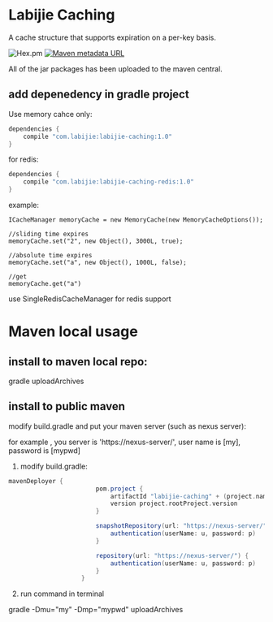 # Labijie Caching
A cache structure that supports expiration on a per-key basis.


![Hex.pm](https://img.shields.io/hexpm/l/plug.svg)
[![Maven metadata URL](https://img.shields.io/maven-metadata/v/http/central.maven.org/maven2/com/labijie/labijie-caching/maven-metadata.xml.svg)](http://central.maven.org/maven2/com/labijie/labijie-caching)

All of the jar packages has been uploaded to the maven central.


## add depenedency in gradle project

Use memory cahce only:
```groovy
dependencies {
    compile "com.labijie:labijie-caching:1.0"
}
```

for redis:
```groovy
dependencies {
    compile "com.labijie:labijie-caching-redis:1.0"
}
```


example:
```
ICacheManager memoryCache = new MemoryCache(new MemoryCacheOptions());

//sliding time expires
memoryCache.set("2", new Object(), 3000L, true);

//absolute time expires
memoryCache.set("a", new Object(), 1000L, false);

//get
memoryCache.get("a")

```


use SingleRedisCacheManager for redis support

# Maven local usage

## install to maven local repo:
gradle uploadArchives

## install to public maven

modify build.gradle and put your maven server (such as nexus server):

for example , you server is 'https://nexus-server/', user name is [my], password is [mypwd]
1. modify build.gradle:
```groovy
mavenDeployer {
                        pom.project {
                            artifactId "labijie-caching" + (project.name == "core" ?  "" : "-" + project.name)
                            version project.rootProject.version
                        }

                        snapshotRepository(url: "https://nexus-server/") {
                            authentication(userName: u, password: p)
                        }

                        repository(url: "https://nexus-server/") {
                            authentication(userName: u, password: p)
                        }
                    }
```  

2. run command in terminal

gradle -Dmu="my" -Dmp="mypwd" uploadArchives

